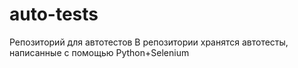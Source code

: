 ﻿# auto-tests
Репозиторий для автотестов
В репозитории хранятся автотесты, написанные с помощью Python+Selenium